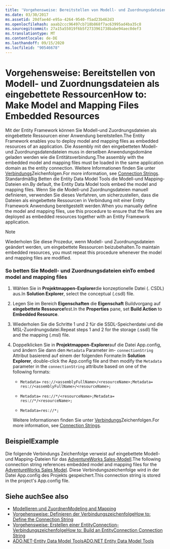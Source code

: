 ```yaml
---
title: 'Vorgehensweise: Bereitstellen von Modell- und Zuordnungsdateien als eingebettete Ressourcen'
ms.date: 03/30/2017
ms.assetid: 20dfae4d-e95a-4264-9540-f5ad23b462d3
ms.openlocfilehash: aaab2ccc96497cb718b868f7ac63995ad4ba35c8
ms.sourcegitcommit: 27a15a55019f6b5f2733961738babe94aec0def3
ms.translationtype: MT
ms.contentlocale: de-DE
ms.lasthandoff: 09/15/2020
ms.locfileid: "90546678"
---
```

# <a name="how-to-make-model-and-mapping-files-embedded-resources"></a><span data-ttu-id="054f6-102">Vorgehensweise: Bereitstellen von Modell- und Zuordnungsdateien als eingebettete Ressourcen</span><span class="sxs-lookup"><span data-stu-id="054f6-102">How to: Make Model and Mapping Files Embedded Resources</span></span>
<span data-ttu-id="054f6-103">Mit der Entity Framework können Sie Modell-und Zuordnungsdateien als eingebettete Ressourcen einer Anwendung bereitstellen.</span><span class="sxs-lookup"><span data-stu-id="054f6-103">The Entity Framework enables you to deploy model and mapping files as embedded resources of an application.</span></span> <span data-ttu-id="054f6-104">Die Assembly mit den eingebetteten Modell- und Zuordnungsdatendateien muss in derselben Anwendungsdomäne geladen werden wie die Entitätsverbindung.</span><span class="sxs-lookup"><span data-stu-id="054f6-104">The assembly with the embedded model and mapping files must be loaded in the same application domain as the entity connection.</span></span> <span data-ttu-id="054f6-105">Weitere Informationen finden Sie unter [Verbindungs](connection-strings.md)Zeichenfolgen.</span><span class="sxs-lookup"><span data-stu-id="054f6-105">For more information, see [Connection Strings](connection-strings.md).</span></span> <span data-ttu-id="054f6-106">Standardmäßig Betten die Entity Data Model Tools die Modell-und Mapping-Dateien ein.</span><span class="sxs-lookup"><span data-stu-id="054f6-106">By default, the Entity Data Model tools embed the model and mapping files.</span></span> <span data-ttu-id="054f6-107">Wenn Sie die Modell-und Zuordnungsdateien manuell definieren, verwenden Sie dieses Verfahren, um sicherzustellen, dass die Dateien als eingebettete Ressourcen in Verbindung mit einer Entity Framework Anwendung bereitgestellt werden.</span><span class="sxs-lookup"><span data-stu-id="054f6-107">When you manually define the model and mapping files, use this procedure to ensure that the files are deployed as embedded resources together with an Entity Framework application.</span></span>  
  
> [!NOTE]
> <span data-ttu-id="054f6-108">Wiederholen Sie diese Prozedur, wenn Modell- und Zuordnungsdateien geändert werden, um eingebettete Ressourcen beizubehalten.</span><span class="sxs-lookup"><span data-stu-id="054f6-108">To maintain embedded resources, you must repeat this procedure whenever the model and mapping files are modified.</span></span>  
  
### <a name="to-embed-model-and-mapping-files"></a><span data-ttu-id="054f6-109">So betten Sie Modell- und Zuordnungsdateien ein</span><span class="sxs-lookup"><span data-stu-id="054f6-109">To embed model and mapping files</span></span>  
  
1. <span data-ttu-id="054f6-110">Wählen Sie in **Projektmappen-Explorer**die konzeptionelle Datei (. CSDL) aus.</span><span class="sxs-lookup"><span data-stu-id="054f6-110">In **Solution Explorer**, select the conceptual (.csdl) file.</span></span>  
  
2. <span data-ttu-id="054f6-111">Legen Sie im Bereich **Eigenschaften** die **Eigenschaft** Buildvorgang auf **eingebettete Ressource**fest.</span><span class="sxs-lookup"><span data-stu-id="054f6-111">In the **Properties** pane, set **Build Action** to **Embedded Resource**.</span></span>  
  
3. <span data-ttu-id="054f6-112">Wiederholen Sie die Schritte 1 und 2 für die SSDL-Speicherdatei und die MSL-Zuordnungsdatei.</span><span class="sxs-lookup"><span data-stu-id="054f6-112">Repeat steps 1 and 2 for the storage (.ssdl) file and the mapping (.msl) file.</span></span>  
  
4. <span data-ttu-id="054f6-113">Doppelklicken Sie in **Projektmappen-Explorer**auf die Datei App.config, und ändern Sie dann den `Metadata` Parameter im- `connectionString` Attribut basierend auf einem der folgenden Formate:</span><span class="sxs-lookup"><span data-stu-id="054f6-113">In **Solution Explorer**, double-click the App.config file and then modify the `Metadata` parameter in the `connectionString` attribute based on one of the following formats:</span></span>  
  
    - <span data-ttu-id="054f6-114">`Metadata=` `res://<assemblyFullName>/<resourceName>;`</span><span class="sxs-lookup"><span data-stu-id="054f6-114">`Metadata=` `res://<assemblyFullName>/<resourceName>;`</span></span>  
  
    - <span data-ttu-id="054f6-115">`Metadata=` `res://*/<resourceName>;`</span><span class="sxs-lookup"><span data-stu-id="054f6-115">`Metadata=` `res://*/<resourceName>;`</span></span>  
  
    - `Metadata=res://*;`  
  
     <span data-ttu-id="054f6-116">Weitere Informationen finden Sie unter [Verbindungs](connection-strings.md)Zeichenfolgen.</span><span class="sxs-lookup"><span data-stu-id="054f6-116">For more information, see [Connection Strings](connection-strings.md).</span></span>  
  
## <a name="example"></a><span data-ttu-id="054f6-117">Beispiel</span><span class="sxs-lookup"><span data-stu-id="054f6-117">Example</span></span>  
 <span data-ttu-id="054f6-118">Die folgende Verbindungs Zeichenfolge verweist auf eingebettete Modell-und Mapping-Dateien für das [AdventureWorks Sales-Modell](https://github.com/Microsoft/sql-server-samples/releases/tag/adventureworks).</span><span class="sxs-lookup"><span data-stu-id="054f6-118">The following connection string references embedded model and mapping files for the [AdventureWorks Sales Model](https://github.com/Microsoft/sql-server-samples/releases/tag/adventureworks).</span></span> <span data-ttu-id="054f6-119">Diese Verbindungszeichenfolge wird in der Datei App.config des Projekts gespeichert.</span><span class="sxs-lookup"><span data-stu-id="054f6-119">This connection string is stored in the project's App.config file.</span></span>  

## <a name="see-also"></a><span data-ttu-id="054f6-120">Siehe auch</span><span class="sxs-lookup"><span data-stu-id="054f6-120">See also</span></span>

- [<span data-ttu-id="054f6-121">Modellieren und Zuordnen</span><span class="sxs-lookup"><span data-stu-id="054f6-121">Modeling and Mapping</span></span>](modeling-and-mapping.md)
- [<span data-ttu-id="054f6-122">Vorgehensweise: Definieren der Verbindungszeichenfolge</span><span class="sxs-lookup"><span data-stu-id="054f6-122">How to: Define the Connection String</span></span>](how-to-define-the-connection-string.md)
- [<span data-ttu-id="054f6-123">Vorgehensweise: Erstellen einer EntityConnection-Verbindungszeichenfolge</span><span class="sxs-lookup"><span data-stu-id="054f6-123">How to: Build an EntityConnection Connection String</span></span>](how-to-build-an-entityconnection-connection-string.md)
- <span data-ttu-id="054f6-124">[ADO.NET-Entity Data Model Tools](/previous-versions/dotnet/netframework-4.0/bb399249(v=vs.100))</span><span class="sxs-lookup"><span data-stu-id="054f6-124">[ADO.NET Entity Data Model Tools](/previous-versions/dotnet/netframework-4.0/bb399249(v=vs.100))</span></span>
